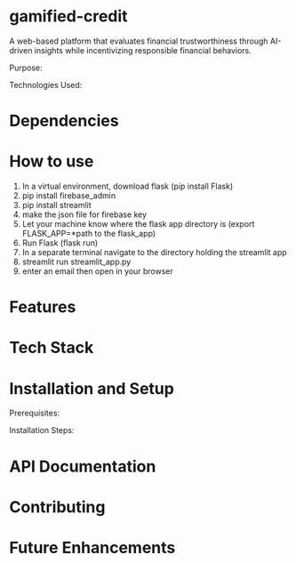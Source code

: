 # gamified-credit
A web-based platform that evaluates financial trustworthiness through AI-driven insights while incentivizing responsible financial behaviors.

Purpose:

Technologies Used:

# Dependencies

# How to use
1. In a virtual environment, download flask (pip install Flask)
2. pip install firebase_admin
3. pip install streamlit
4. make the json file for firebase key
5. Let your machine know where the flask app directory is (export FLASK_APP=*path to the flask_app)
6. Run Flask (flask run)
7. In a separate terminal navigate to the directory holding the streamlit app
8. streamlit run streamlit_app.py
9. enter an email then open in your browser

# Features

# Tech Stack

# Installation and Setup
Prerequisites:

Installation Steps:

# API Documentation

# Contributing

# Future Enhancements
